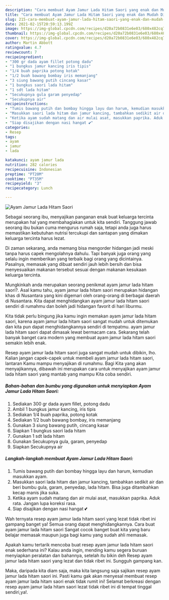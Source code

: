 ```yaml
---
description: "Cara membuat Ayam Jamur Lada Hitam Saori yang enak dan Mudah Dibuat"
title: "Cara membuat Ayam Jamur Lada Hitam Saori yang enak dan Mudah Dibuat"
slug: 215-cara-membuat-ayam-jamur-lada-hitam-saori-yang-enak-dan-mudah-dibuat
date: 2021-02-15T20:59:13.199Z
image: https://img-global.cpcdn.com/recipes/d20a72b0831e6e03/680x482cq70/ayam-jamur-lada-hitam-saori-foto-resep-utama.jpg
thumbnail: https://img-global.cpcdn.com/recipes/d20a72b0831e6e03/680x482cq70/ayam-jamur-lada-hitam-saori-foto-resep-utama.jpg
cover: https://img-global.cpcdn.com/recipes/d20a72b0831e6e03/680x482cq70/ayam-jamur-lada-hitam-saori-foto-resep-utama.jpg
author: Martin Abbott
ratingvalue: 4.7
reviewcount: 7
recipeingredient:
- "300 gr dada ayam fillet potong dadu"
- "1 bungkus jamur kancing iris tipis"
- "1/4 buah paprika potong kotak"
- "1/2 buah bawang bombay iris memanjang"
- "3 siung bawang putih cincang kasar"
- "1 bungkus saori lada hitam"
- "1 sdt lada hitam"
- "Secukupnya gula garam penyedap"
- "Secukupnya air"
recipeinstructions:
- "Tumis bawang putih dan bombay hingga layu dan harum, kemudian masukkan ayam."
- "Masukkan saori lada hitam dan jamur kancing, tambahkan sedikit air dan beri bumbu gula, garam, penyedap, lada hitam. Bisa juga ditambahkan kecap manis jika suka."
- "Ketika ayam sudah matang dan air mulai asat, masukkan paprika. Aduk rata. Jangan lupa koreksi rasa."
- "Siap disajikan dengan nasi hangat 💕"
categories:
- Resep
tags:
- ayam
- jamur
- lada

katakunci: ayam jamur lada 
nutrition: 282 calories
recipecuisine: Indonesian
preptime: "PT20M"
cooktime: "PT35M"
recipeyield: "3"
recipecategory: Lunch

---
```



![Ayam Jamur Lada Hitam Saori](https://img-global.cpcdn.com/recipes/d20a72b0831e6e03/680x482cq70/ayam-jamur-lada-hitam-saori-foto-resep-utama.jpg)

Sebagai seorang ibu, menyajikan panganan enak buat keluarga tercinta merupakan hal yang membahagiakan untuk kita sendiri. Tanggung jawab seorang ibu bukan cuma mengurus rumah saja, tetapi anda juga harus memastikan kebutuhan nutrisi tercukupi dan santapan yang dimakan keluarga tercinta harus lezat.

Di zaman  sekarang, anda memang bisa mengorder hidangan jadi meski tanpa harus capek mengolahnya dahulu. Tapi banyak juga orang yang selalu ingin memberikan yang terbaik bagi orang yang dicintainya. Pasalnya, memasak yang dibuat sendiri jauh lebih bersih dan bisa menyesuaikan makanan tersebut sesuai dengan makanan kesukaan keluarga tercinta. 



Mungkinkah anda merupakan seorang penikmat ayam jamur lada hitam saori?. Asal kamu tahu, ayam jamur lada hitam saori merupakan hidangan khas di Nusantara yang kini digemari oleh orang-orang di berbagai daerah di Nusantara. Kita dapat menghidangkan ayam jamur lada hitam saori sendiri di rumahmu dan boleh jadi hidangan favorit di hari liburmu.

Kita tidak perlu bingung jika kamu ingin memakan ayam jamur lada hitam saori, karena ayam jamur lada hitam saori sangat mudah untuk ditemukan dan kita pun dapat menghidangkannya sendiri di tempatmu. ayam jamur lada hitam saori dapat dimasak lewat bermacam cara. Sekarang telah banyak banget cara modern yang membuat ayam jamur lada hitam saori semakin lebih enak.

Resep ayam jamur lada hitam saori juga sangat mudah untuk dibikin, lho. Kalian jangan capek-capek untuk membeli ayam jamur lada hitam saori, lantaran Kamu mampu menyajikan di rumahmu. Bagi Kita yang akan menyajikannya, dibawah ini merupakan cara untuk menyajikan ayam jamur lada hitam saori yang mantab yang mampu Kita coba sendiri.

<!--inarticleads1-->

##### Bahan-bahan dan bumbu yang digunakan untuk menyiapkan Ayam Jamur Lada Hitam Saori:

1. Sediakan 300 gr dada ayam fillet, potong dadu
1. Ambil 1 bungkus jamur kancing, iris tipis
1. Sediakan 1/4 buah paprika, potong kotak
1. Sediakan 1/2 buah bawang bombay, iris memanjang
1. Gunakan 3 siung bawang putih, cincang kasar
1. Siapkan 1 bungkus saori lada hitam
1. Gunakan 1 sdt lada hitam
1. Gunakan Secukupnya gula, garam, penyedap
1. Siapkan Secukupnya air




<!--inarticleads2-->

##### Langkah-langkah membuat Ayam Jamur Lada Hitam Saori:

1. Tumis bawang putih dan bombay hingga layu dan harum, kemudian masukkan ayam.
1. Masukkan saori lada hitam dan jamur kancing, tambahkan sedikit air dan beri bumbu gula, garam, penyedap, lada hitam. Bisa juga ditambahkan kecap manis jika suka.
1. Ketika ayam sudah matang dan air mulai asat, masukkan paprika. Aduk rata. Jangan lupa koreksi rasa.
1. Siap disajikan dengan nasi hangat 💕




Wah ternyata resep ayam jamur lada hitam saori yang lezat tidak ribet ini gampang banget ya! Semua orang dapat menghidangkannya. Cara buat ayam jamur lada hitam saori Sangat cocok banget buat kita yang baru belajar memasak maupun juga bagi kamu yang sudah ahli memasak.

Apakah kamu tertarik mencoba buat resep ayam jamur lada hitam saori enak sederhana ini? Kalau anda ingin, mending kamu segera buruan menyiapkan peralatan dan bahannya, setelah itu bikin deh Resep ayam jamur lada hitam saori yang lezat dan tidak ribet ini. Sungguh gampang kan. 

Maka, daripada kita diam saja, maka kita langsung saja sajikan resep ayam jamur lada hitam saori ini. Pasti kamu gak akan menyesal membuat resep ayam jamur lada hitam saori enak tidak rumit ini! Selamat berkreasi dengan resep ayam jamur lada hitam saori lezat tidak ribet ini di tempat tinggal sendiri,ya!.

